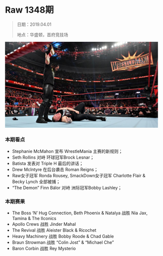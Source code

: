 # Raw 1348期

> 日期：2019.04.01
>
> 地点：华盛顿，首府竞技场

![](head.jpg)

### 本期看点

- Stephanie McMahon 宣布 WrestleMania 主赛的新规则；
- Seth Rollins 对峙 环球冠军Brock Lesnar；
- Batista 发表对 Triple H 最后的讲话；
- Drew McIntyre 在后台袭击 Roman Reigns；
- Raw女子冠军 Ronda Rousey, SmackDown女子冠军 Charlotte Flair & Becky Lynch 全部被捕；
- “The Demon” Finn Bálor 对峙 洲际冠军Bobby Lashley；


### 本期赛果

- The Boss ‘N’ Hug Connection, Beth Phoenix & Natalya 战胜 Nia Jax, Tamina & The IIconics
- Apollo Crews 战胜 Jinder Mahal
- The Revival 战胜 Aleister Black & Ricochet
- Heavy Machinery 战胜 Bobby Roode & Chad Gable
- Braun Strowman 战胜 “Colin Jost” & “Michael Che”
- Baron Corbin 战胜 Rey Mysterio

